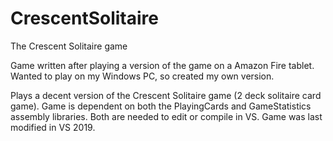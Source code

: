 # CrescentSolitaire
The Crescent Solitaire game

Game written after playing a version of the game on a Amazon Fire tablet.  Wanted to play
on my Windows PC, so created my own version.

Plays a decent version of the Crescent Solitaire game (2 deck solitaire card game).  Game is
dependent on both the PlayingCards and GameStatistics assembly libraries.  Both are needed
to edit or compile in VS.
Game was last modified in VS 2019.
